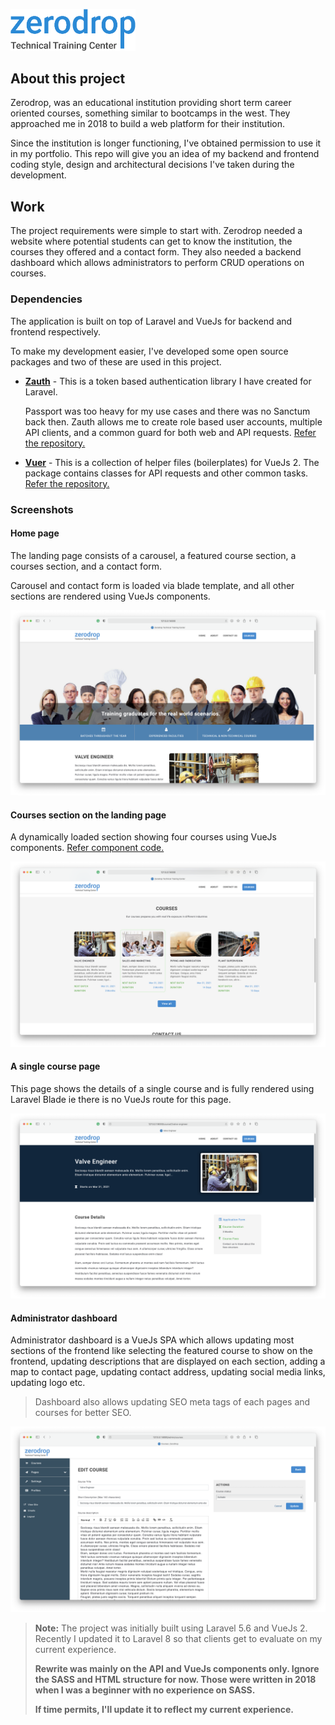 <p align="left"><a href="https://laravel.com" target="_blank"><img src="https://github.com/kalesh13/zerodrop/blob/main/public/images/screenshots/logo.png?raw=true" width="200"></a></p>

## About this project

Zerodrop, was an educational institution providing short term career oriented courses, something similar to bootcamps in the west. They approached me in 2018 to build a web platform for their institution.

Since the institution is longer functioning, I've obtained permission to use it in my portfolio. This repo will give you an idea of my backend and frontend coding style, design and architectural decisions I've taken during the development.

## Work

The project requirements were simple to start with. Zerodrop needed a website where potential students can get to know the institution, the courses they offered and a contact form. They also needed a backend dashboard which allows administrators to perform CRUD operations on courses.

### Dependencies

The application is built on top of Laravel and VueJs for backend and frontend respectively.

To make my development easier, I've developed some open source packages and two of these are used in this project.

- **[Zauth](https://github.com/kalesh13/z-auth)** - This is a token based authentication library I have created for Laravel. 

  Passport was too heavy for my use cases and there was no Sanctum back then. Zauth allows me to create role based user accounts, multiple API clients, and a common guard for both web and API requests. [Refer the repository.](https://github.com/kalesh13/z-auth)

- **[Vuer](https://github.com/rheas-io/vuer)** - This is a collection of helper files (boilerplates) for VueJs 2. The package contains classes for API requests and other common tasks. [Refer the repository.](https://github.com/rheas-io/vuer)

### Screenshots

[home]: https://github.com/kalesh13/zerodrop/blob/main/public/images/screenshots/home.png?raw=true
[courses]: https://github.com/kalesh13/zerodrop/blob/main/public/images/screenshots/courses-in-home.png?raw=true
[course]: https://github.com/kalesh13/zerodrop/blob/main/public/images/screenshots/course.png?raw=true
[admin]: https://github.com/kalesh13/zerodrop/blob/main/public/images/screenshots/admin.png?raw=true

#### Home page

The landing page consists of a carousel, a featured course section, a courses section, and a contact form.

Carousel and contact form is loaded via blade template, and all other sections are rendered using VueJs components.

![Zerodrop landing page][home]

#### Courses section on the landing page

A dynamically loaded section showing four courses using VueJs components. [Refer component code.](https://github.com/kalesh13/zerodrop/blob/main/resources/js/pages/home/courses.vue)

![Courses section][courses]

#### A single course page

This page shows the details of a single course and is fully rendered using Laravel Blade ie there is no VueJs route for this page.

![Course page][course]

#### Administrator dashboard

Administrator dashboard is a VueJs SPA which allows updating most sections of the frontend like selecting the featured course to show on the frontend, updating descriptions that are displayed on each section, adding a map to contact page, updating contact address, updating social media links, updating logo etc.

> Dashboard also allows updating SEO meta tags of each pages and courses for better SEO.

![Administrator dashboard][admin]

> **Note:** The project was initially built using Laravel 5.6 and VueJs 2. Recently I updated it to Laravel 8 so that clients get to evaluate on my current experience.
>
> **Rewrite was mainly on the API and VueJs components only. Ignore the SASS and HTML structure for now. Those were written in 2018 when I was a beginner with no experience on SASS.**
>
> **If time permits, I'll update it to reflect my current experience.**